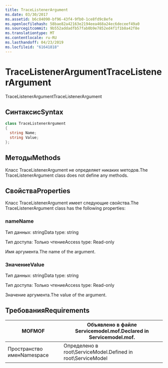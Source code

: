 ```yaml
---
title: TraceListenerArgument
ms.date: 03/30/2017
ms.assetid: b6c84090-bf96-43f4-9fb0-1ce8fd9c8efe
ms.openlocfilehash: 58bae82a42163e2194eea468a24ec6deceef49a0
ms.sourcegitcommit: 9b552addadfb57fab0b9e7852ed4f1f1b8a42f8e
ms.translationtype: MT
ms.contentlocale: ru-RU
ms.lasthandoff: 04/23/2019
ms.locfileid: "61641818"
---
```

# <a name="tracelistenerargument"></a><span data-ttu-id="015e7-102">TraceListenerArgument</span><span class="sxs-lookup"><span data-stu-id="015e7-102">TraceListenerArgument</span></span>
<span data-ttu-id="015e7-103">TraceListenerArgument</span><span class="sxs-lookup"><span data-stu-id="015e7-103">TraceListenerArgument</span></span>  
  
## <a name="syntax"></a><span data-ttu-id="015e7-104">Синтаксис</span><span class="sxs-lookup"><span data-stu-id="015e7-104">Syntax</span></span>  
  
```csharp
class TraceListenerArgument  
{  
  string Name;  
  string Value;  
};  
```  
  
## <a name="methods"></a><span data-ttu-id="015e7-105">Методы</span><span class="sxs-lookup"><span data-stu-id="015e7-105">Methods</span></span>  
 <span data-ttu-id="015e7-106">Класс TraceListenerArgument не определяет никаких методов.</span><span class="sxs-lookup"><span data-stu-id="015e7-106">The TraceListenerArgument class does not define any methods.</span></span>  
  
## <a name="properties"></a><span data-ttu-id="015e7-107">Свойства</span><span class="sxs-lookup"><span data-stu-id="015e7-107">Properties</span></span>  
 <span data-ttu-id="015e7-108">Класс TraceListenerArgument имеет следующие свойства.</span><span class="sxs-lookup"><span data-stu-id="015e7-108">The TraceListenerArgument class has the following properties:</span></span>  
  
### <a name="name"></a><span data-ttu-id="015e7-109">name</span><span class="sxs-lookup"><span data-stu-id="015e7-109">Name</span></span>  
 <span data-ttu-id="015e7-110">Тип данных: string</span><span class="sxs-lookup"><span data-stu-id="015e7-110">Data type: string</span></span>  
  
 <span data-ttu-id="015e7-111">Тип доступа: Только чтение</span><span class="sxs-lookup"><span data-stu-id="015e7-111">Access type: Read-only</span></span>  
  
 <span data-ttu-id="015e7-112">Имя аргумента.</span><span class="sxs-lookup"><span data-stu-id="015e7-112">The name of the argument.</span></span>  
  
### <a name="value"></a><span data-ttu-id="015e7-113">Значение</span><span class="sxs-lookup"><span data-stu-id="015e7-113">Value</span></span>  
 <span data-ttu-id="015e7-114">Тип данных: string</span><span class="sxs-lookup"><span data-stu-id="015e7-114">Data type: string</span></span>  
  
 <span data-ttu-id="015e7-115">Тип доступа: Только чтение</span><span class="sxs-lookup"><span data-stu-id="015e7-115">Access type: Read-only</span></span>  
  
 <span data-ttu-id="015e7-116">Значение аргумента.</span><span class="sxs-lookup"><span data-stu-id="015e7-116">The value of the argument.</span></span>  
  
## <a name="requirements"></a><span data-ttu-id="015e7-117">Требования</span><span class="sxs-lookup"><span data-stu-id="015e7-117">Requirements</span></span>  
  
|<span data-ttu-id="015e7-118">MOF</span><span class="sxs-lookup"><span data-stu-id="015e7-118">MOF</span></span>|<span data-ttu-id="015e7-119">Объявлено в файле Servicemodel.mof.</span><span class="sxs-lookup"><span data-stu-id="015e7-119">Declared in Servicemodel.mof.</span></span>|  
|---------|-----------------------------------|  
|<span data-ttu-id="015e7-120">Пространство имен</span><span class="sxs-lookup"><span data-stu-id="015e7-120">Namespace</span></span>|<span data-ttu-id="015e7-121">Определено в root\ServiceModel.</span><span class="sxs-lookup"><span data-stu-id="015e7-121">Defined in root\ServiceModel</span></span>|
